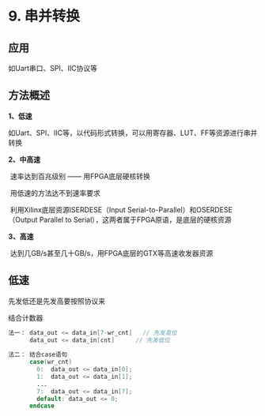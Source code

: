 # 9. 串并转换



## 应用

如Uart串口、SPI、IIC协议等

## 方法概述

**1、低速**

​	如Uart、SPI、IIC等，以代码形式转换，可以用寄存器、LUT、FF等资源进行串并转换

**2、中高速**

​	速率达到百兆级别 —— 用FPGA底层硬核转换

​	用低速的方法达不到速率要求

​	利用Xilinx底层资源ISERDESE（Input Serial-to-Parallel）和OSERDESE（Output Parallel to Serial），这两者属于FPGA原语，是底层的硬核资源

**3、高速**

​	达到几GB/s甚至几十GB/s，用FPGA底层的GTX等高速收发器资源

## 低速

先发低还是先发高要按照协议来

结合计数器

```verilog
法一：	data_out <= data_in[7-wr_cnt]	// 先发高位
	  data_out <= data_in[cnt]		// 先发低位
		
法二：	结合case语句
	  case(wr_cnt)
	  	0:	data_out <= data_in[0];
	  	1: 	data_out <= data_in[1];
	  	...
	  	7: 	data_out <= data_in[7];
	  	default: data_out <= 0;
	  endcase
```

